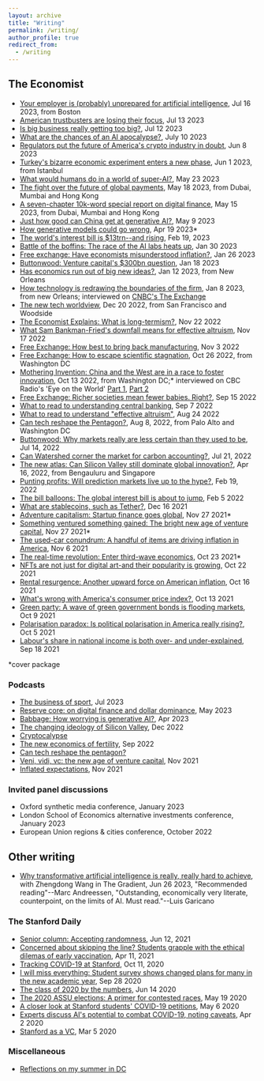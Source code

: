```yaml
---
layout: archive
title: "Writing"
permalink: /writing/
author_profile: true
redirect_from:
  - /writing
---
```


## __The Economist__
- [Your employer is (probably) unprepared for artificial intelligence](https://www.economist.com/finance-and-economics/2023/07/16/your-employer-is-probably-unprepared-for-artificial-intelligence), Jul 16 2023, from Boston
- [American trustbusters are losing their focus](https://www.economist.com/leaders/2023/07/13/american-trustbusters-are-losing-their-focus), Jul 13 2023
- [Is big business really getting too big?](https://www.economist.com/science-and-technology/2023/07/10/what-are-the-chances-of-an-ai-apocalypse), Jul 12 2023
- [What are the chances of an AI apocalypse?](https://www.economist.com/science-and-technology/2023/07/10/what-are-the-chances-of-an-ai-apocalypse), July 10 2023
- [Regulators put the future of America's crypto industry in doubt](https://www.economist.com/finance-and-economics/2023/06/08/regulators-put-the-future-of-americas-crypto-industry-in-doubt), Jun 8 2023
- [Turkey's bizarre economic experiment enters a new phase](https://www.economist.com/finance-and-economics/2023/06/01/turkeys-bizarre-economic-experiment-enters-a-new-phase), Jun 1 2023, from Istanbul
- [What would humans do in a world of super-AI?](https://www.economist.com/finance-and-economics/2023/05/23/what-would-humans-do-in-a-world-of-super-ai), May 23 2023
- [The fight over the future of global payments](https://www.economist.com/leaders/2023/05/18/the-fight-over-the-future-of-global-payments), May 18 2023, from Dubai, Mumbai and Hong Kong
- [A seven-chapter 10k-word special report on digital finance](https://www.economist.com/special-report/2023-05-20), May 15 2023, from Dubai, Mumbai and Hong Kong
- [Just how good can China get at generative AI?](https://www.economist.com/business/2023/05/09/just-how-good-can-china-get-at-generative-ai), May 9 2023
- [How generative models could go wrong](https://www.economist.com/science-and-technology/2023/04/19/how-generative-models-could-go-wrong), Apr 19 2023*
- [The world's interest bill is $13trn--and rising](https://www.economist.com/finance-and-economics/2023/02/19/the-worlds-13trn-interest-bill), Feb 19, 2023
- [Battle of the boffins: The race of the AI labs heats up](https://www.economist.com/business/2023/01/30/the-race-of-the-ai-labs-heats-up), Jan 30 2023
- [Free exchange: Have economists misunderstood inflation?](https://www.economist.com/finance-and-economics/2023/01/26/have-economists-misunderstood-inflation), Jan 26 2023
- [Buttonwood: Venture capital's $300bn question](https://www.economist.com/finance-and-economics/2023/01/18/venture-capitals-300bn-question), Jan 18 2023
- [Has economics run out of big new ideas?](https://www.economist.com/finance-and-economics/2023/01/12/has-economics-run-out-of-big-new-ideas), Jan 12 2023, from New Orleans
- [How technology is redrawing the boundaries of the firm](https://www.economist.com/business/2023/01/08/how-technology-is-redrawing-the-boundaries-of-the-firm), Jan 8 2023, from new Orleans; interviewed on [CNBC's The Exchange](https://www.cnbc.com/video/2023/02/02/more-u-s-firms-are-outsourcing-remote-talent-abroad.html?__source=flipboard)
- [The new tech worldview](https://www.economist.com/christmas-specials/2022/12/20/the-new-tech-worldview), Dec 20 2022, from San Francisco and Woodside
- [The Economist Explains: What is long-termism?](https://www.economist.com/the-economist-explains/2022/11/22/what-is-long-termism), Nov 22 2022
- [What Sam Bankman-Fried's downfall means for effective altruism](https://www.economist.com/briefing/2022/11/17/what-sam-bankman-frieds-downfall-means-for-effective-altruism), Nov 17 2022
- [Free Exchange: How best to bring back manufacturing](https://www.economist.com/finance-and-economics/2022/11/03/how-best-to-bring-back-manufacturing), Nov 3 2022
- [Free Exchange: How to escape scientific stagnation](https://www.economist.com/finance-and-economics/2022/10/26/how-to-escape-scientific-stagnation), Oct 26 2022, from Washington DC
- [Mothering Invention: China and the West are in a race to foster innovation](https://www.economist.com/briefing/2022/10/13/china-and-the-west-are-in-a-race-to-foster-innovation), Oct 13 2022, from Washington DC;* interviewed on CBC Radio's 'Eye on the World' [Part 1](https://audioboom.com/posts/8181034-1-2-prc-us-the-very-high-end-contest-in-stem-by-state-sponsored-actors-arjun-ramani-econ), [Part 2](https://audioboom.com/posts/8181035-2-2-prc-us-the-very-high-end-contest-in-stem-by-state-sponsored-actors-arjun-ramani-econ?playlist_direction=forward)
- [Free Exchange: Richer societies mean fewer babies. Right?](https://www.economist.com/finance-and-economics/2022/09/15/richer-societies-mean-fewer-babies-right), Sep 15 2022
- [What to read to understanding central banking](https://www.economist.com/the-economist-reads/2022/09/07/what-to-read-to-understand-central-banking), Sep 7 2022
- [What to read to understand "effective altruism"](https://www.economist.com/the-economist-reads/2022/08/24/what-to-read-to-understand-effective-altruism), Aug 24 2022
- [Can tech reshape the Pentagon?](https://www.economist.com/business/2022/08/08/can-tech-reshape-the-pentagon), Aug 8, 2022, from Palo Alto and Washington DC
- [Buttonwood: Why markets really are less certain than they used to be](https://www.economist.com/finance-and-economics/2022/07/14/why-markets-really-are-less-certain-than-they-used-to-be), Jul 14, 2022
- [Can Watershed corner the market for carbon accounting?](https://www.economist.com/business/2022/07/21/can-watershed-corner-the-market-for-carbon-accounting), Jul 21, 2022
- [The new atlas: Can Silicon Valley still dominate global innovation?](https://www.economist.com/business/can-silicon-valley-still-dominate-global-innovation/21808708), Apr 16, 2022, from Bengauluru and Singapore
- [Punting profits: Will prediction markets live up to the hype?](https://www.economist.com/finance-and-economics/2022/02/19/will-prediction-markets-live-up-to-the-hype), Feb 19, 2022
- [The bill balloons: The global interest bill is about to jump](https://www.economist.com/finance-and-economics/the-global-interest-bill-is-about-to-jump/21807488), Feb 5 2022
- [What are stablecoins, such as Tether?](https://www.economist.com/the-economist-explains/2021/12/16/what-are-stablecoins-such-as-tether), Dec 16 2021
- [Adventure capitalism: Startup finance goes global](https://www.economist.com/leaders/2021/11/27/adventure-capitalism), Nov 27 2021*
- [Something ventured something gained: The bright new age of venture capital](https://www.economist.com/finance-and-economics/2021/11/23/the-bright-new-age-of-venture-capital/21806438), Nov 27 2021*
- [The used-car conundrum: A handful of items are driving inflation in America](https://www.economist.com/graphic-detail/2021/11/06/a-handful-of-items-are-driving-inflation-in-america), Nov 6 2021
- [The real-time revolution: Enter third-wave economics](https://www.economist.com/briefing/2021/10/23/enter-third-wave-economics), Oct 23 2021*
- [NFTs are not just for digital art-and their popularity is growing](https://www.economist.com/graphic-detail/2021/10/22/nfts-are-not-just-for-digital-art-and-their-popularity-is-growing), Oct 22 2021
- [Rental resurgence: Another upward force on American inflation](https://www.economist.com/finance-and-economics/2021/10/16/another-upward-force-on-american-inflation-the-housing-boom), Oct 16 2021
- [What's wrong with America's consumer price index?](https://www.economist.com/graphic-detail/2021/10/13/whats-wrong-with-americas-consumer-price-index), Oct 13 2021
- [Green party: A wave of green government bonds is flooding markets](https://www.economist.com/finance-and-economics/2021/10/09/a-wave-of-green-government-bonds-is-flooding-markets), Oct 9 2021
- [Polarisation paradox: Is political polarisation in America really rising?](https://www.economist.com/the-economist-explains/2021/10/05/is-political-polarisation-in-america-really-rising), Oct 5 2021
- [Labour's share in national income is both over- and under-explained](https://www.economist.com/finance-and-economics/2021/09/18/labours-share-in-national-income-is-both-over-and-under-explained), Sep 18 2021

*cover package

### Podcasts
- [The business of sport](https://www.economist.com/podcasts/2023/07/20/the-business-of-sport), Jul 2023
- [Reserve core: on digital finance and dollar dominance](https://www.economist.com/podcasts/2023/05/25/reserve-core-on-digital-finance-and-dollar-dominance), May 2023
- [Babbage: How worrying is generative AI?](https://www.economist.com/AI-pods), Apr 2023
- [The changing ideology of Silicon Valley](https://www.economist.com/podcasts/2022/12/14/the-changing-ideology-of-silicon-valley), Dec 2022
- [Cryptocalypse](https://www.economist.com/cryptopod)
- [The new economics of fertility](https://open.spotify.com/episode/68Kvj0IkGwpm3fcM2m08lA?si=b7e223cf27064246), Sep 2022
- [Can tech reshape the pentagon?](https://open.spotify.com/episode/0VuqAepwq9G7QswjHsMSt8?si=5900949d194443d8)
- [Veni, vidi, vc: the new age of venture capital](https://www.economist.com/podcasts/2021/11/24/veni-vidi-vc-the-new-age-of-venture-capital), Nov 2021
- [Inflated expectations](https://www.economist.com/podcasts/2021/11/17/will-central-bankers-act-to-curb-inflation), Nov 2021

### Invited panel discussions
- Oxford synthetic media conference, January 2023
- London School of Economics alternative investments conference, January 2023
- European Union regions & cities conference, October 2022

## Other writing
- [Why transformative artificial intelligence is really, really hard to achieve](https://thegradient.pub/why-transformative-artificial-intelligence-is-really-really-hard-to-achieve/), with Zhengdong Wang in The Gradient, Jun 26 2023, "Recommended reading"--Marc Andreessen, "Outstanding, economically very literate, counterpoint, on the limits of AI.  Must read."--Luis Garicano

### The Stanford Daily
- [Senior column: Accepting randomness](https://stanforddaily.com/2021/06/12/ramani-accepting-randomness/), Jun 12, 2021
- [Concerned about skipping the line? Students grapple with the ethical dilemas of early vaccination](https://stanforddaily.com/2021/04/11/concerned-about-skipping-the-line-students-grapple-with-the-ethical-dilemmas-of-early-vaccination/), Apr 11, 2021
- [Tracking COVID-19 at Stanford](https://stanforddaily.com/2020/10/11/tracking-covid-19-at-stanford/), Oct 11, 2020
- [I will miss everything: Student survey shows changed plans for many in the new academic year](https://stanforddaily.com/2020/09/28/i-will-miss-everything-student-survey-shows-changed-plans-for-many-in-the-new-academic-year/), Sep 28 2020
- [The class of 2020 by the numbers](https://stanforddaily.com/2020/06/14/the-class-of-2020-by-the-numbers/), Jun 14 2020
- [The 2020 ASSU elections: A primer for contested races](https://stanforddaily.com/2020/05/19/the-2020-assu-elections-a-primer-for-contested-races/), May 19 2020
- [A closer look at Stanford students' COVID-19 petitions](https://stanforddaily.com/2020/05/06/a-closer-look-at-stanford-students-covid-19-petitions/), May 6 2020
- [Experts discuss AI's potential to combat COVID-19, noting caveats](https://stanforddaily.com/2020/04/02/experts-discuss-ais-potential-to-combat-covid-19-noting-caveats/), Apr 2 2020
- [Stanford as a VC](https://stanforddaily.com/2020/03/05/stanford-as-a-vc/), Mar 5 2020

### Miscellaneous
- [Reflections on my summer in DC](https://www.thewlp.com/post/2018/08/14/look-back-at-wlp-2018-summer-of-relationships)